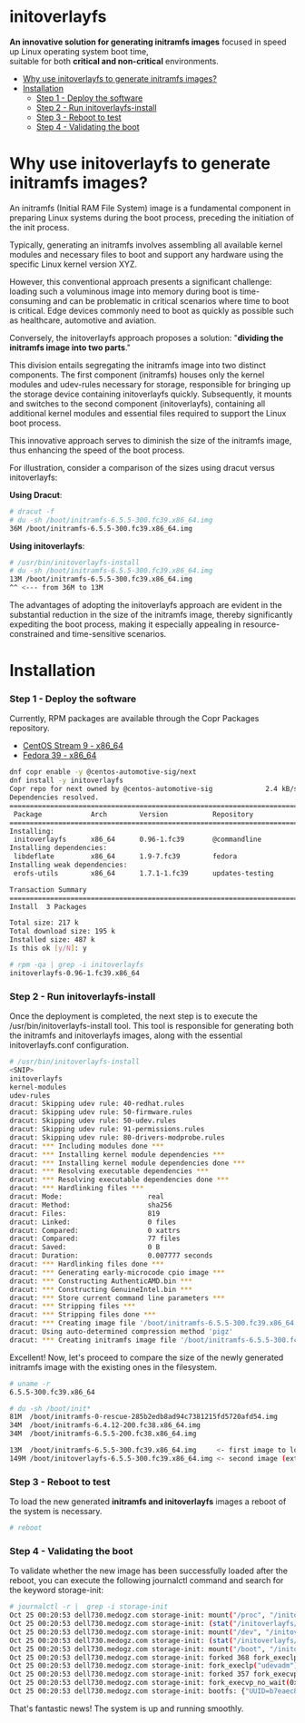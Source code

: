 # initoverlayfs

**An innovative solution for generating initramfs images** focused in speed up Linux operating system boot time,  
suitable for both **critical and non-critical** environments.

- [Why use initoverlayfs to generate initramfs images?](#why-use-initoverlayfs-to-generate-initramfs-images-)
- [Installation](#installation)
    * [Step 1 - Deploy the software](#step-1---deploy-the-software)
    * [Step 2 - Run initoverlayfs-install](#step-2---run-initoverlayfs-install)
    * [Step 3 - Reboot to test](#step-3---reboot-to-test)
    * [Step 4 - Validating the boot](#step-4---validating-the-boot)

# Why use initoverlayfs to generate initramfs images?

An initramfs (Initial RAM File System) image is a fundamental component in preparing Linux systems during the boot process, preceding the initiation of the init process. 

Typically, generating an initramfs involves assembling all available kernel modules and necessary files to boot and support any hardware using the specific Linux kernel version XYZ.  

However, this conventional approach presents a significant challenge: loading such a voluminous image into memory during boot is time-consuming and can be problematic in critical scenarios where time to boot is critical. Edge devices commonly need to boot as quickly as possible such as healthcare, automotive and aviation.

Conversely, the initoverlayfs approach proposes a solution: "**dividing the initramfs image into two parts**." 

This division entails segregating the initramfs image into two distinct components.
The first component (initramfs) houses only the kernel modules and udev-rules necessary for storage, responsible for bringing up the storage device containing initoverlayfs quickly. Subsequently, it mounts and switches to the second component (initoverlayfs), containing all additional kernel modules and essential files required to support the Linux boot process.

This innovative approach serves to diminish the size of the initramfs image, thus enhancing the speed of the boot process.

For illustration, consider a comparison of the sizes using dracut versus initoverlayfs:

**Using Dracut**:
``` bash
# dracut -f
# du -sh /boot/initramfs-6.5.5-300.fc39.x86_64.img
36M	/boot/initramfs-6.5.5-300.fc39.x86_64.img
```

**Using initoverlayfs**:
``` bash
# /usr/bin/initoverlayfs-install
# du -sh /boot/initramfs-6.5.5-300.fc39.x86_64.img
13M	/boot/initramfs-6.5.5-300.fc39.x86_64.img 
^^ <--- from 36M to 13M
```

The advantages of adopting the initoverlayfs approach are evident in the substantial reduction in the size of the initramfs image, thereby significantly expediting the boot process, making it especially appealing in resource-constrained and time-sensitive scenarios.

# Installation

### Step 1 - Deploy the software

Currently, RPM packages are available through the Copr Packages repository.

- [CentOS Stream 9 - x86_64](https://download.copr.fedorainfracloud.org/results/%40centos-automotive-sig/next/centos-stream-9-x86_64/)
- [Fedora 39 - x86_64](https://download.copr.fedorainfracloud.org/results/%40centos-automotive-sig/next/fedora-39-x86_64/)

``` bash
dnf copr enable -y @centos-automotive-sig/next
dnf install -y initoverlayfs
Copr repo for next owned by @centos-automotive-sig             2.4 kB/s | 3.3 kB     00:01
Dependencies resolved.
=============================================================================
 Package            Arch        Version           Repository            Size
=============================================================================
Installing:
 initoverlayfs      x86_64      0.96-1.fc39       @commandline          22 k
Installing dependencies:
 libdeflate         x86_64      1.9-7.fc39        fedora                55 k
Installing weak dependencies:
 erofs-utils        x86_64      1.7.1-1.fc39      updates-testing      140 k

Transaction Summary
=============================================================================
Install  3 Packages

Total size: 217 k
Total download size: 195 k
Installed size: 487 k
Is this ok [y/N]: y

# rpm -qa | grep -i initoverlayfs
initoverlayfs-0.96-1.fc39.x86_64
```

### Step 2 - Run initoverlayfs-install
Once the deployment is completed, the next step is to execute the /usr/bin/initoverlayfs-install tool. This tool is responsible for generating both the initramfs and initoverlayfs images, along with the essential initoverlayfs.conf configuration.

``` bash
# /usr/bin/initoverlayfs-install
<SNIP>
initoverlayfs
kernel-modules
udev-rules
dracut: Skipping udev rule: 40-redhat.rules
dracut: Skipping udev rule: 50-firmware.rules
dracut: Skipping udev rule: 50-udev.rules
dracut: Skipping udev rule: 91-permissions.rules
dracut: Skipping udev rule: 80-drivers-modprobe.rules
dracut: *** Including modules done ***
dracut: *** Installing kernel module dependencies ***
dracut: *** Installing kernel module dependencies done ***
dracut: *** Resolving executable dependencies ***
dracut: *** Resolving executable dependencies done ***
dracut: *** Hardlinking files ***
dracut: Mode:                     real
dracut: Method:                   sha256
dracut: Files:                    819
dracut: Linked:                   0 files
dracut: Compared:                 0 xattrs
dracut: Compared:                 77 files
dracut: Saved:                    0 B
dracut: Duration:                 0.007777 seconds
dracut: *** Hardlinking files done ***
dracut: *** Generating early-microcode cpio image ***
dracut: *** Constructing AuthenticAMD.bin ***
dracut: *** Constructing GenuineIntel.bin ***
dracut: *** Store current command line parameters ***
dracut: *** Stripping files ***
dracut: *** Stripping files done ***
dracut: *** Creating image file '/boot/initramfs-6.5.5-300.fc39.x86_64.img' ***
dracut: Using auto-determined compression method 'pigz'
dracut: *** Creating initramfs image file '/boot/initramfs-6.5.5-300.fc39.x86_64.img' done ***
```

Excellent! Now, let's proceed to compare the size of the newly generated initramfs image
with the existing ones in the filesystem.

``` bash
# uname -r
6.5.5-300.fc39.x86_64

# du -sh /boot/init*
81M	 /boot/initramfs-0-rescue-285b2edb8ad94c7381215fd5720afd54.img
34M	 /boot/initramfs-6.4.12-200.fc38.x86_64.img
34M	 /boot/initramfs-6.5.5-200.fc38.x86_64.img

13M  /boot/initramfs-6.5.5-300.fc39.x86_64.img     <- first image to load (storage drivers only)
149M /boot/initoverlayfs-6.5.5-300.fc39.x86_64.img <- second image (extra kernel mods and files)
```

### Step 3 - Reboot to test

To load the new generated **initramfs and initoverlayfs** images a reboot of the system is necessary.
``` bash
# reboot
```

### Step 4 - Validating the boot

To validate whether the new image has been successfully loaded after the reboot, you can execute the following journalctl command and search for the keyword storage-init:

``` bash
# journalctl -r |  grep -i storage-init
Oct 25 00:20:53 dell730.medogz.com storage-init: mount("/proc", "/initoverlayfs/proc", NULL, MS_MOVE, NULL)
Oct 25 00:20:53 dell730.medogz.com storage-init: (stat("/initoverlayfs/proc", 0x7ffe85ccaa10) == 0) && 16 != 18)
Oct 25 00:20:53 dell730.medogz.com storage-init: mount("/dev", "/initoverlayfs/dev", NULL, MS_MOVE, NULL)
Oct 25 00:20:53 dell730.medogz.com storage-init: (stat("/initoverlayfs/dev", 0x7ffe85ccaa10) == 0) && 5 != 18)
Oct 25 00:20:53 dell730.medogz.com storage-init: mount("/boot", "/initoverlayfs/boot", "ext4", MS_MOVE, NULL) 2 (No such file or directory)
Oct 25 00:20:53 dell730.medogz.com storage-init: forked 368 fork_execlp
Oct 25 00:20:53 dell730.medogz.com storage-init: fork_execlp("udevadm")
Oct 25 00:20:53 dell730.medogz.com storage-init: forked 357 fork_execvp_no_wait
Oct 25 00:20:53 dell730.medogz.com storage-init: fork_execvp_no_wait(0x16c4840)
Oct 25 00:20:53 dell730.medogz.com storage-init: bootfs: {"UUID=b7eaec82-7c35-4887-becf-60ee7889624f", "bootfs UUID=b7eaec82-7c35-4887-becf-60ee7889624f"}, bootfstype: {"ext4", "bootfstype ext4"}, fs: {"(null)", "(null)"}, fstype: {"(null)", "(null)"}, udev_trigger: {"udevadm trigger --type=devices --action=add --subsystem-match=module --subsystem-match=block --subsystem-match=virtio --subsystem-match=pci --subsystem-match=nvme", "udev_trigger udevadm trigger --type=devices --action=add --subsystem-match=module --subsystem-match=block --subsystem-match=virtio --subsystem-match=pci --subsystem-match=nvme"}
```

That's fantastic news! The system is up and running smoothly.
